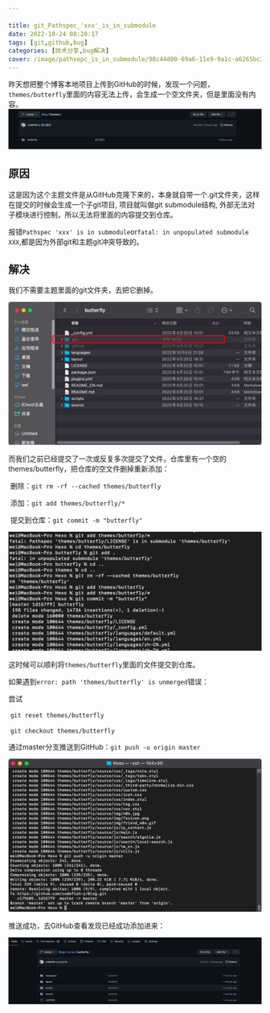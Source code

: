 ```yaml
---

title: git_Pathspec_'xxx'_is_in_submodule
date: 2022-10-24 08:20:17
tags: [git,github,bug]
categories: [技术分享,bug解决]
cover: /image/pathsepc_is_in_submodule/98c44d00-69a6-11e9-9a1c-a6265bc3bcd9.png
---
```


昨天想把整个博客本地项目上传到GitHub的时候，发现一个问题，`themes/butterfly`里面的内容无法上传，会生成一个空文件夹，但是里面没有内容。![DA76BAC8AB344A3AB7BA23520E51EC90](../image/pathsepc_is_in_submodule/DA76BAC8AB344A3AB7BA23520E51EC90.jpg)

## 原因

这是因为这个主题文件是从GitHub克隆下来的，本身就自带一个.git文件夹，这样在提交的时候会生成一个子git项目, 项目就叫做git submodule结构, 外部无法对子模块进行控制，所以无法将里面的内容提交到仓库。

报错`Pathspec 'xxx' is in submodule`or`fatal: in unpopulated submodule XXX`,都是因为外部git和主题git冲突导致的。

## 解决

我们不需要主题里面的git文件夹，去把它删掉。

![E1ADE988F32343F761D7040EE18E3032](../image/pathsepc_is_in_submodule/E1ADE988F32343F761D7040EE18E3032.jpg)

而我们之前已经提交了一次或反复多次提交了文件，仓库里有一个空的themes/butterfly，把仓库的空文件删掉重新添加：

​		删除：`git rm -rf --cached themes/butterfly `

​		添加：`git add themes/butterfly/*     `

​		提交到仓库：`git commit -m "butterfly"`

![E95D8F30751339A479051FA999045268](../image/pathsepc_is_in_submodule/E95D8F30751339A479051FA999045268.jpg)

这时候可以顺利将`themes/butterfly`里面的文件提交到仓库。

如果遇到`error: path 'themes/butterfly' is unmerged`错误：

尝试

​	`git reset themes/butterfly`

​	`git checkout themes/butterfly`

通过master分支推送到GitHub：`git push -u origin master`

![0DF61D9FEB6D0CA6E9B7EC760E238E0C](../image/pathsepc_is_in_submodule/0DF61D9FEB6D0CA6E9B7EC760E238E0C-6572149.jpg)

推送成功，去GitHub查看发现已经成功添加进来：

![E01D938D68B6015B09C4D90828D495AA](../image/pathsepc_is_in_submodule/E01D938D68B6015B09C4D90828D495AA.jpg)
